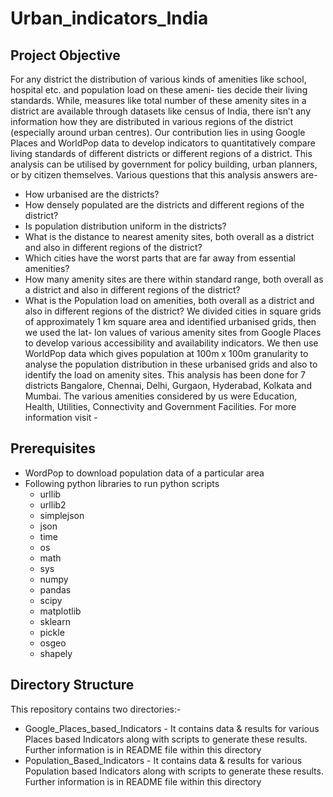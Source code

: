 # Urban_indicators_India
## Project Objective
For any district the distribution of various kinds of amenities like school, hospital etc. and population load on these ameni- ties decide their living standards. While, measures like total number of these amenity sites in a district are available through datasets like census of India, there isn’t any information how they are distributed in various regions of the district (especially around urban centres). Our contribution lies in using Google Places and WorldPop data to develop indicators to quantitatively compare living standards of different districts or different regions of a district. This analysis can be utilised by government for policy building, urban planners, or by citizen themselves. Various questions that this analysis answers are-
* How urbanised are the districts?
* How densely populated are the districts and different regions of the district?
* Is population distribution uniform in the districts?
* What is the distance to nearest amenity sites, both overall as a district and also in different regions of the district?
* Which cities have the worst parts that are far away from essential amenities?
* How many amenity sites are there within standard range, both overall as a district and also in different regions of the district?
* What is the Population load on amenities, both overall as a district and also in different regions of the district?
We divided cities in square grids of approximately 1 km square area and identified urbanised grids, then we used the lat- lon values of various amenity sites from Google Places to develop various accessibility and availability indicators. We then use WorldPop data which gives population at 100m x 100m granularity to analyse the population distribution in these urbanised grids and also to identify the load on amenity sites. This analysis has been done for 7 districts Bangalore, Chennai, Delhi, Gurgaon, Hyderabad, Kolkata and Mumbai. The various amenities considered by us were Education, Health, Utilities, Connectivity and Government Facilities. For more information visit - 
## Prerequisites
* WordPop to download population data of a particular area
* Following python libraries to run python scripts
	* urllib
	* urllib2
	* simplejson
	* json
	* time
	* os
	* math
	* sys
	* numpy
	* pandas
	* scipy
	* matplotlib
	* sklearn
	* pickle
	* osgeo
	* shapely

## Directory Structure
This repository contains two directories:-
* Google_Places_based_Indicators - It contains data & results for various Places based Indicators along with scripts to generate these results. Further information is in README file within this directory
* Population_Based_Indicators - It contains data & results for various Population based Indicators along with scripts to generate these results. Further information is in README file within this directory
